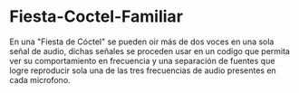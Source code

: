 # Fiesta-Coctel-Familiar
En una "Fiesta de Cóctel" se pueden oir más de dos voces en una sola señal de audio, dichas señales se proceden usar en un codigo que permita ver su comportamiento en frecuencia y una separación de fuentes que logre reproducir sola una de las tres frecuencias de audio presentes en cada microfono.
